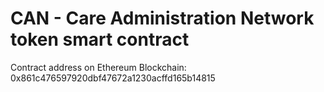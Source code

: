 # CAN - Care Administration Network token smart contract
Contract address on Ethereum Blockchain: 0x861c476597920dbf47672a1230acffd165b14815
